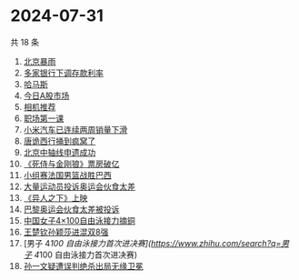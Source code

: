 # 2024-07-31

共 18 条

<!-- BEGIN ZHIHUSEARCH -->
<!-- 最后更新时间 Wed Jul 31 2024 12:11:44 GMT+0800 (China Standard Time) -->
1. [北京暴雨](https://www.zhihu.com/search?q=北京暴雨)
1. [多家银行下调存款利率](https://www.zhihu.com/search?q=多家银行下调存款利率)
1. [哈马斯](https://www.zhihu.com/search?q=哈马斯)
1. [今日A股市场](https://www.zhihu.com/search?q=今日A股市场)
1. [相机推荐](https://www.zhihu.com/search?q=相机推荐)
1. [职场第一课](https://www.zhihu.com/search?q=职场第一课)
1. [小米汽车已连续两周销量下滑](https://www.zhihu.com/search?q=小米汽车已连续两周销量下滑)
1. [唐诡西行捅到疯窝了](https://www.zhihu.com/search?q=唐诡西行捅到疯窝了)
1. [北京中轴线申遗成功](https://www.zhihu.com/search?q=北京中轴线申遗成功)
1. [《死侍与金刚狼》票房破亿](https://www.zhihu.com/search?q=《死侍与金刚狼》票房破亿)
1. [小组赛法国男篮战胜巴西](https://www.zhihu.com/search?q=小组赛法国男篮战胜巴西)
1. [大量运动员投诉奥运会伙食太差](https://www.zhihu.com/search?q=大量运动员投诉奥运会伙食太差)
1. [《异人之下》上映](https://www.zhihu.com/search?q=《异人之下》上映)
1. [巴黎奥运会伙食太差被投诉](https://www.zhihu.com/search?q=巴黎奥运会伙食太差被投诉)
1. [中国女子4×100自由泳接力摘铜](https://www.zhihu.com/search?q=中国女子4×100自由泳接力摘铜)
1. [王楚钦孙颖莎进混双8强](https://www.zhihu.com/search?q=王楚钦孙颖莎进混双8强)
1. [男子 4*100 自由泳接力首次进决赛](https://www.zhihu.com/search?q=男子 4*100 自由泳接力首次进决赛)
1. [孙一文疑遭误判绝杀出局无缘卫冕](https://www.zhihu.com/search?q=孙一文疑遭误判绝杀出局无缘卫冕)
<!-- END ZHIHUSEARCH -->
